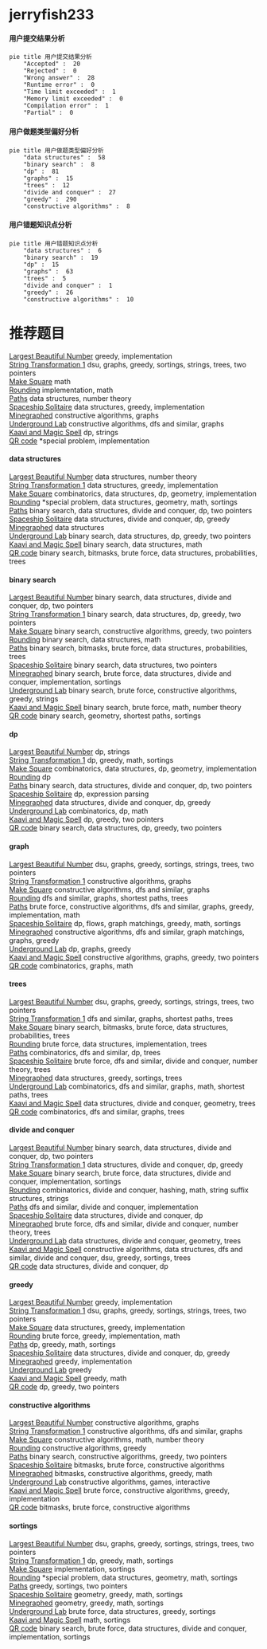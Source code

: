 # jerryfish233
<!-- tabs:start -->
#### **用户提交结果分析**

```mermaid
pie title 用户提交结果分析
    "Accepted" :  20
    "Rejected" :  0
    "Wrong answer" :  28
    "Runtime error" :  0
    "Time limit exceeded" :  1
    "Memory limit exceeded" :  0
    "Compilation error" :  1
    "Partial" :  0
```
#### **用户做题类型偏好分析**

```mermaid
pie title 用户做题类型偏好分析
    "data structures" :  58
    "binary search" :  8
    "dp" :  81
    "graphs" :  15
    "trees" :  12
    "divide and conquer" :  27
    "greedy" :  290
    "constructive algorithms" :  8
```
#### **用户错题知识点分析**

```mermaid
pie title 用户错题知识点分析
    "data structures" :  6
    "binary search" :  19
    "dp" :  15
    "graphs" :  63
    "trees" :  5
    "divide and conquer" :  1
    "greedy" :  26
    "constructive algorithms" :  10
```
<!-- tabs:end -->
# 推荐题目
[Largest Beautiful Number](http://codeforces.com/problemset/problem/946/E)		greedy,
                        implementation		  
[String Transformation 1](https://codeforces.com/contest/1384/problem/C)		dsu,
                        graphs,
                        greedy,
                        sortings,
                        strings,
                        trees,
                        two pointers		  
[Make Square](http://codeforces.com/problemset/problem/1028/H)		math		  
[Rounding](http://codeforces.com/problemset/problem/898/A)		implementation,
                        math		  
[Paths](https://codeforces.com/contest/871/problem/D)		data structures,
                        number theory		  
[Spaceship Solitaire](http://codeforces.com/problemset/problem/1266/E)		data structures,
                        greedy,
                        implementation		  
[Minegraphed](http://codeforces.com/problemset/problem/1089/M)		constructive algorithms,
                        graphs		  
[Underground Lab](https://codeforces.com/contest/781/problem/C)		constructive algorithms,
                        dfs and similar,
                        graphs		  
[Kaavi and Magic Spell](http://codeforces.com/problemset/problem/1336/C)		dp,
                        strings		  
[QR code](http://codeforces.com/problemset/problem/290/B)		*special problem,
                        implementation		  
<!-- tabs:start -->
#### **data structures**
[Largest Beautiful Number](https://codeforces.com/contest/871/problem/D)		data structures,
                        number theory		  
[String Transformation 1](http://codeforces.com/problemset/problem/1266/E)		data structures,
                        greedy,
                        implementation		  
[Make Square](http://codeforces.com/problemset/problem/689/E)		combinatorics,
                        data structures,
                        dp,
                        geometry,
                        implementation		  
[Rounding](http://codeforces.com/problemset/problem/1386/B)		*special problem,
                        data structures,
                        geometry,
                        math,
                        sortings		  
[Paths](http://codeforces.com/problemset/problem/833/B)		binary search,
                        data structures,
                        divide and conquer,
                        dp,
                        two pointers		  
[Spaceship Solitaire](http://codeforces.com/problemset/problem/1400/E)		data structures,
                        divide and conquer,
                        dp,
                        greedy		  
[Minegraphed](http://codeforces.com/problemset/problem/1089/K)		data structures		  
[Underground Lab](http://codeforces.com/problemset/problem/1492/C)		binary search,
                        data structures,
                        dp,
                        greedy,
                        two pointers		  
[Kaavi and Magic Spell](http://codeforces.com/problemset/problem/1490/G)		binary search,
                        data structures,
                        math		  
[QR code](http://codeforces.com/problemset/problem/1479/D)		binary search,
                        bitmasks,
                        brute force,
                        data structures,
                        probabilities,
                        trees		  
#### **binary search**
[Largest Beautiful Number](http://codeforces.com/problemset/problem/833/B)		binary search,
                        data structures,
                        divide and conquer,
                        dp,
                        two pointers		  
[String Transformation 1](http://codeforces.com/problemset/problem/1492/C)		binary search,
                        data structures,
                        dp,
                        greedy,
                        two pointers		  
[Make Square](http://codeforces.com/problemset/problem/1463/D)		binary search,
                        constructive algorithms,
                        greedy,
                        two pointers		  
[Rounding](http://codeforces.com/problemset/problem/1490/G)		binary search,
                        data structures,
                        math		  
[Paths](http://codeforces.com/problemset/problem/1479/D)		binary search,
                        bitmasks,
                        brute force,
                        data structures,
                        probabilities,
                        trees		  
[Spaceship Solitaire](http://codeforces.com/problemset/problem/1436/E)		binary search,
                        data structures,
                        two pointers		  
[Minegraphed](http://codeforces.com/problemset/problem/1461/D)		binary search,
                        brute force,
                        data structures,
                        divide and conquer,
                        implementation,
                        sortings		  
[Underground Lab](http://codeforces.com/problemset/problem/1493/C)		binary search,
                        brute force,
                        constructive algorithms,
                        greedy,
                        strings		  
[Kaavi and Magic Spell](http://codeforces.com/problemset/problem/1487/D)		binary search,
                        brute force,
                        math,
                        number theory		  
[QR code](http://codeforces.com/problemset/problem/1486/B)		binary search,
                        geometry,
                        shortest paths,
                        sortings		  
#### **dp**
[Largest Beautiful Number](http://codeforces.com/problemset/problem/1336/C)		dp,
                        strings		  
[String Transformation 1](http://codeforces.com/problemset/problem/1253/C)		dp,
                        greedy,
                        math,
                        sortings		  
[Make Square](http://codeforces.com/problemset/problem/689/E)		combinatorics,
                        data structures,
                        dp,
                        geometry,
                        implementation		  
[Rounding](http://codeforces.com/problemset/problem/204/D)		dp		  
[Paths](http://codeforces.com/problemset/problem/833/B)		binary search,
                        data structures,
                        divide and conquer,
                        dp,
                        two pointers		  
[Spaceship Solitaire](http://codeforces.com/problemset/problem/115/D)		dp,
                        expression parsing		  
[Minegraphed](http://codeforces.com/problemset/problem/1400/E)		data structures,
                        divide and conquer,
                        dp,
                        greedy		  
[Underground Lab](http://codeforces.com/problemset/problem/1239/A)		combinatorics,
                        dp,
                        math		  
[Kaavi and Magic Spell](http://codeforces.com/problemset/problem/1343/C)		dp,
                        greedy,
                        two pointers		  
[QR code](http://codeforces.com/problemset/problem/1492/C)		binary search,
                        data structures,
                        dp,
                        greedy,
                        two pointers		  
#### **graph**
[Largest Beautiful Number](https://codeforces.com/contest/1384/problem/C)		dsu,
                        graphs,
                        greedy,
                        sortings,
                        strings,
                        trees,
                        two pointers		  
[String Transformation 1](http://codeforces.com/problemset/problem/1089/M)		constructive algorithms,
                        graphs		  
[Make Square](https://codeforces.com/contest/781/problem/C)		constructive algorithms,
                        dfs and similar,
                        graphs		  
[Rounding](http://codeforces.com/problemset/problem/1037/D)		dfs and similar,
                        graphs,
                        shortest paths,
                        trees		  
[Paths](http://codeforces.com/problemset/problem/1487/C)		brute force,
                        constructive algorithms,
                        dfs and similar,
                        graphs,
                        greedy,
                        implementation,
                        math		  
[Spaceship Solitaire](http://codeforces.com/problemset/problem/1437/C)		dp,
                        flows,
                        graph matchings,
                        greedy,
                        math,
                        sortings		  
[Minegraphed](http://codeforces.com/problemset/problem/1470/D)		constructive algorithms,
                        dfs and similar,
                        graph matchings,
                        graphs,
                        greedy		  
[Underground Lab](http://codeforces.com/problemset/problem/1476/C)		dp,
                        graphs,
                        greedy		  
[Kaavi and Magic Spell](http://codeforces.com/problemset/problem/1304/D)		constructive algorithms,
                        graphs,
                        greedy,
                        two pointers		  
[QR code](http://codeforces.com/problemset/problem/1475/C)		combinatorics,
                        graphs,
                        math		  
#### **trees**
[Largest Beautiful Number](https://codeforces.com/contest/1384/problem/C)		dsu,
                        graphs,
                        greedy,
                        sortings,
                        strings,
                        trees,
                        two pointers		  
[String Transformation 1](http://codeforces.com/problemset/problem/1037/D)		dfs and similar,
                        graphs,
                        shortest paths,
                        trees		  
[Make Square](http://codeforces.com/problemset/problem/1479/D)		binary search,
                        bitmasks,
                        brute force,
                        data structures,
                        probabilities,
                        trees		  
[Rounding](http://codeforces.com/problemset/problem/1511/C)		brute force,
                        data structures,
                        implementation,
                        trees		  
[Paths](http://codeforces.com/problemset/problem/1499/F)		combinatorics,
                        dfs and similar,
                        dp,
                        trees		  
[Spaceship Solitaire](http://codeforces.com/problemset/problem/1491/E)		brute force,
                        dfs and similar,
                        divide and conquer,
                        number theory,
                        trees		  
[Minegraphed](http://codeforces.com/problemset/problem/1466/D)		data structures,
                        greedy,
                        sortings,
                        trees		  
[Underground Lab](http://codeforces.com/problemset/problem/1495/D)		combinatorics,
                        dfs and similar,
                        graphs,
                        math,
                        shortest paths,
                        trees		  
[Kaavi and Magic Spell](http://codeforces.com/problemset/problem/1303/G)		data structures,
                        divide and conquer,
                        geometry,
                        trees		  
[QR code](http://codeforces.com/problemset/problem/1454/E)		combinatorics,
                        dfs and similar,
                        graphs,
                        trees		  
#### **divide and conquer**
[Largest Beautiful Number](http://codeforces.com/problemset/problem/833/B)		binary search,
                        data structures,
                        divide and conquer,
                        dp,
                        two pointers		  
[String Transformation 1](http://codeforces.com/problemset/problem/1400/E)		data structures,
                        divide and conquer,
                        dp,
                        greedy		  
[Make Square](http://codeforces.com/problemset/problem/1461/D)		binary search,
                        brute force,
                        data structures,
                        divide and conquer,
                        implementation,
                        sortings		  
[Rounding](http://codeforces.com/problemset/problem/1466/G)		combinatorics,
                        divide and conquer,
                        hashing,
                        math,
                        string suffix structures,
                        strings		  
[Paths](http://codeforces.com/problemset/problem/1490/D)		dfs and similar,
                        divide and conquer,
                        implementation		  
[Spaceship Solitaire](https://codeforces.com/contest/1483/problem/C)		data structures,
                        divide and conquer,
                        dp		  
[Minegraphed](http://codeforces.com/problemset/problem/1491/E)		brute force,
                        dfs and similar,
                        divide and conquer,
                        number theory,
                        trees		  
[Underground Lab](http://codeforces.com/problemset/problem/1303/G)		data structures,
                        divide and conquer,
                        geometry,
                        trees		  
[Kaavi and Magic Spell](http://codeforces.com/problemset/problem/1494/D)		constructive algorithms,
                        data structures,
                        dfs and similar,
                        divide and conquer,
                        dsu,
                        greedy,
                        sortings,
                        trees		  
[QR code](http://codeforces.com/problemset/problem/1482/E)		data structures,
                        divide and conquer,
                        dp		  
#### **greedy**
[Largest Beautiful Number](http://codeforces.com/problemset/problem/946/E)		greedy,
                        implementation		  
[String Transformation 1](https://codeforces.com/contest/1384/problem/C)		dsu,
                        graphs,
                        greedy,
                        sortings,
                        strings,
                        trees,
                        two pointers		  
[Make Square](http://codeforces.com/problemset/problem/1266/E)		data structures,
                        greedy,
                        implementation		  
[Rounding](http://codeforces.com/problemset/problem/1389/D)		brute force,
                        greedy,
                        implementation,
                        math		  
[Paths](http://codeforces.com/problemset/problem/1253/C)		dp,
                        greedy,
                        math,
                        sortings		  
[Spaceship Solitaire](http://codeforces.com/problemset/problem/1400/E)		data structures,
                        divide and conquer,
                        dp,
                        greedy		  
[Minegraphed](http://codeforces.com/problemset/problem/1000/A)		greedy,
                        implementation		  
[Underground Lab](http://codeforces.com/problemset/problem/26/B)		greedy		  
[Kaavi and Magic Spell](http://codeforces.com/problemset/problem/1278/B)		greedy,
                        math		  
[QR code](http://codeforces.com/problemset/problem/1343/C)		dp,
                        greedy,
                        two pointers		  
#### **constructive algorithms**
[Largest Beautiful Number](http://codeforces.com/problemset/problem/1089/M)		constructive algorithms,
                        graphs		  
[String Transformation 1](https://codeforces.com/contest/781/problem/C)		constructive algorithms,
                        dfs and similar,
                        graphs		  
[Make Square](https://codeforces.com/contest/1478/problem/D)		constructive algorithms,
                        math,
                        number theory		  
[Rounding](http://codeforces.com/problemset/problem/1493/A)		constructive algorithms,
                        greedy		  
[Paths](http://codeforces.com/problemset/problem/1463/D)		binary search,
                        constructive algorithms,
                        greedy,
                        two pointers		  
[Spaceship Solitaire](https://codeforces.com/contest/1456/problem/B)		bitmasks,
                        brute force,
                        constructive algorithms		  
[Minegraphed](http://codeforces.com/problemset/problem/1492/D)		bitmasks,
                        constructive algorithms,
                        greedy,
                        math		  
[Underground Lab](https://codeforces.com/contest/1504/problem/D)		constructive algorithms,
                        games,
                        interactive		  
[Kaavi and Magic Spell](https://codeforces.com/contest/1483/problem/A)		brute force,
                        constructive algorithms,
                        greedy,
                        implementation		  
[QR code](https://codeforces.com/contest/1457/problem/D)		bitmasks,
                        brute force,
                        constructive algorithms		  
#### **sortings**
[Largest Beautiful Number](https://codeforces.com/contest/1384/problem/C)		dsu,
                        graphs,
                        greedy,
                        sortings,
                        strings,
                        trees,
                        two pointers		  
[String Transformation 1](http://codeforces.com/problemset/problem/1253/C)		dp,
                        greedy,
                        math,
                        sortings		  
[Make Square](http://codeforces.com/problemset/problem/27/A)		implementation,
                        sortings		  
[Rounding](http://codeforces.com/problemset/problem/1386/B)		*special problem,
                        data structures,
                        geometry,
                        math,
                        sortings		  
[Paths](http://codeforces.com/problemset/problem/1282/C)		greedy,
                        sortings,
                        two pointers		  
[Spaceship Solitaire](https://codeforces.com/contest/1496/problem/C)		geometry,
                        greedy,
                        math,
                        sortings		  
[Minegraphed](http://codeforces.com/problemset/problem/1495/A)		geometry,
                        greedy,
                        math,
                        sortings		  
[Underground Lab](http://codeforces.com/problemset/problem/1497/A)		brute force,
                        data structures,
                        greedy,
                        sortings		  
[Kaavi and Magic Spell](http://codeforces.com/problemset/problem/1427/A)		math,
                        sortings		  
[QR code](http://codeforces.com/problemset/problem/1461/D)		binary search,
                        brute force,
                        data structures,
                        divide and conquer,
                        implementation,
                        sortings		  
<!-- tabs:end -->

